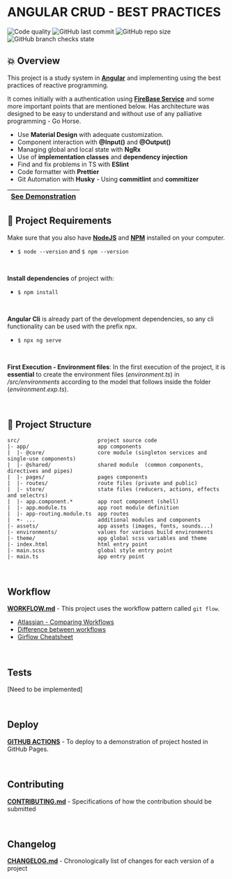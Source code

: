 # **ANGULAR CRUD - BEST PRACTICES**
![Code quality](https://img.shields.io/scrutinizer/quality/g/miguelsmuller/study-angular-reactive/master?style=flat-square)
![GitHub last commit](https://img.shields.io/github/last-commit/miguelsmuller/study-angular-reactive?style=flat-square)
![GitHub repo size](https://img.shields.io/github/repo-size/miguelsmuller/study-angular-reactive?style=flat-square)
![GitHub branch checks state](https://img.shields.io/github/checks-status/miguelsmuller/study-angular-reactive/master?style=flat-square)

## 💥 **Overview**
This project is a study system in **[Angular](https://angular.io/)** and implementing using the best practices of reactive programming.

It comes initially with a authentication using **[FireBase Service](https://firebase.google.com/)** and some more important points that are mentioned below. Has architecture was designed to be easy to understand and without use of any palliative programming - Go Horse.

- Use **Material Design** with adequate customization.
- Component interaction with **@Input()** and **@Output()**
- Managing global and local state with **NgRx**
- Use of **implementation classes** and **dependency injection**
- Find and fix problems in TS with **ESlint**
- Code formatter with **Prettier**
- Git Automation with **Husky** - Using **commitlint** and **commitizer**


|[See Demonstration](https://study-angular-reactive.web.app/) |
|:---------------------------------------------------:|

  
## 🏁 **Project Requirements**  
Make sure that you also have **[NodeJS](https://nodejs.org/)** and **[NPM](https://www.npmjs.com/)** installed on your computer.
- `$ node --version` and `$ npm --version`

<br/>

**Install dependencies** of project with:  
- `$ npm install`

<br/>

**Angular Cli** is already part of the development dependencies, so any cli functionality can be used with the prefix npx.

- `$ npx ng serve`

<br/>

**First Execution - Environment files**: In the first execution of the project, it is **essential** to create the environment files (_environment.ts_) in _/src/environments_ according to the model that follows inside the folder (_environment.exp.ts_).

<br/>

## 📂 **Project Structure**  
```
src/                         project source code
|- app/                      app components
|  |- @core/                 core module (singleton services and single-use components)
|  |- @shared/               shared module  (common components, directives and pipes)
|  |- pages/                 pages components
|  |- routes/                route files (private and public)
|  |- store/                 state files (reducers, actions, effects and selectrs)
|  |- app.component.*        app root component (shell)
|  |- app.module.ts          app root module definition
|  |- app-routing.module.ts  app routes
|  +- ...                    additional modules and components
|- assets/                   app assets (images, fonts, sounds...)
|- environments/             values for various build environments
|- theme/                    app global scss variables and theme
|- index.html                html entry point
|- main.scss                 global style entry point
|- main.ts                   app entry point
```


<br/>

## **Workflow**  
**[WORKFLOW.md](WORKFLOW.md)** - This project uses the workflow pattern called `git flow`.
- [Atlassian - Comparing Workflows](https://www.atlassian.com/br/git/tutorials/comparing-workflows/gitflow-workflow)
- [Difference between workflows](https://www.zup.com.br/blog/git-workflow)
- [Girflow Cheatsheet](https://danielkummer.github.io/git-flow-cheatsheet/index.pt_BR.html)

<br/>

## **Tests**  
[Need to be implemented]

<br/>

## **Deploy**  
**[GITHUB ACTIONS](https://github.com/miguelsmuller/study-angular-reactive/actions/workflows/push-to-gh-pages.yml)** - To deploy to a demonstration of project hosted in GitHub Pages.

<br/>

## **Contributing**  
**[CONTRIBUTING.md](CONTRIBUTING.md)** - Specifications of how the contribution should be submitted

<br/>

## **Changelog**  
**[CHANGELOG.md](CHANGELOG.md)** - Chronologically list of changes for each version of a project
